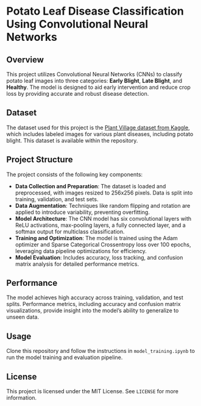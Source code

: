 # Potato Leaf Disease Classification Using Convolutional Neural Networks

## Overview
This project utilizes Convolutional Neural Networks (CNNs) to classify potato leaf images into three categories: **Early Blight**, **Late Blight**, and **Healthy**. The model is designed to aid early intervention and reduce crop loss by providing accurate and robust disease detection.

## Dataset
The dataset used for this project is the [Plant Village dataset from Kaggle](https://www.kaggle.com/datasets), which includes labeled images for various plant diseases, including potato blight. This dataset is available within the repository.

## Project Structure
The project consists of the following key components:

- **Data Collection and Preparation**: The dataset is loaded and preprocessed, with images resized to 256x256 pixels. Data is split into training, validation, and test sets.
- **Data Augmentation**: Techniques like random flipping and rotation are applied to introduce variability, preventing overfitting.
- **Model Architecture**: The CNN model has six convolutional layers with ReLU activations, max-pooling layers, a fully connected layer, and a softmax output for multiclass classification.
- **Training and Optimization**: The model is trained using the Adam optimizer and Sparse Categorical Crossentropy loss over 100 epochs, leveraging data pipeline optimizations for efficiency.
- **Model Evaluation**: Includes accuracy, loss tracking, and confusion matrix analysis for detailed performance metrics.

## Performance
The model achieves high accuracy across training, validation, and test splits. Performance metrics, including accuracy and confusion matrix visualizations, provide insight into the model’s ability to generalize to unseen data.

## Usage
Clone this repository and follow the instructions in `model_training.ipynb` to run the model training and evaluation pipeline.

## License
This project is licensed under the MIT License. See `LICENSE` for more information.
